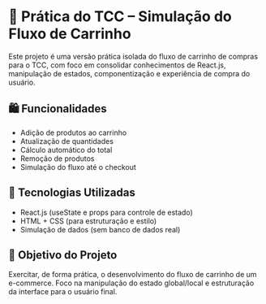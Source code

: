 # 📁 Prática do TCC – Simulação do Fluxo de Carrinho
Este projeto é uma versão prática isolada do fluxo de carrinho de compras para o TCC, com foco em consolidar conhecimentos de React.js, manipulação de estados, componentização e experiência de compra do usuário.

## 🛍️ Funcionalidades
- Adição de produtos ao carrinho
- Atualização de quantidades
- Cálculo automático do total
- Remoção de produtos
- Simulação do fluxo até o checkout

## 🔧 Tecnologias Utilizadas
- React.js (useState e props para controle de estado)
- HTML + CSS (para estruturação e estilo)
- Simulação de dados (sem banco de dados real)

## 🎯 Objetivo do Projeto
Exercitar, de forma prática, o desenvolvimento do fluxo de carrinho de um e-commerce. Foco na manipulação do estado global/local e estruturação da interface para o usuário final.

